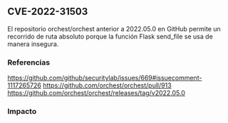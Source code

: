 ## CVE-2022-31503

El repositorio orchest/orchest anterior a 2022.05.0 en GitHub permite un recorrido de ruta absoluto porque la función Flask send_file se usa de manera insegura.

### Referencias

https://github.com/github/securitylab/issues/669#issuecomment-1117265726
https://github.com/orchest/orchest/pull/913
https://github.com/orchest/orchest/releases/tag/v2022.05.0

### Impacto

